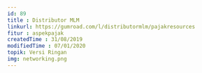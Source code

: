 ```yaml
---
id: 89
title : Distributor MLM
linkurl: https://gumroad.com/l/distributormlm/pajakresources
fitur : aspekpajak
createdTime : 31/08/2019
modifiedTime : 07/01/2020
topik: Versi Ringan
img: networking.png
---
```

